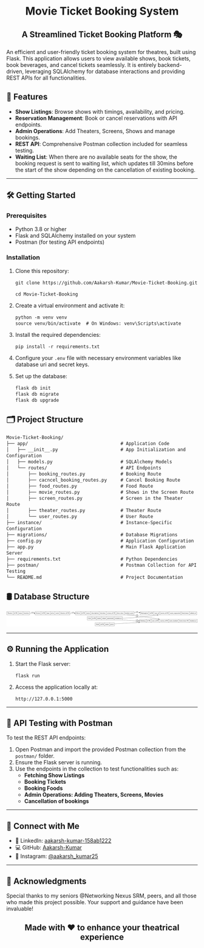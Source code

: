 
# <div align="center"> Movie Ticket Booking System </div>

## <div align="center"> A Streamlined Ticket Booking Platform 🎭 </div>

An efficient and user-friendly ticket booking system for theatres, built using Flask. This application allows users to view available shows, book tickets, book beverages, and cancel tickets seamlessly. It is entirely backend-driven, leveraging SQLAlchemy for database interactions and providing REST APIs for all functionalities.

## 🚀 Features
- **Show Listings**: Browse shows with timings, availability, and pricing.
- **Reservation Management**: Book or cancel reservations with API endpoints.
- **Admin Operations**: Add Theaters, Screens, Shows and manage bookings.
- **REST API**: Comprehensive Postman collection included for seamless testing.
- **Waiting List**: When there are no available seats for the show, the booking request is sent to waiting list, which updates till 30mins before the start of the show depending on the cancellation of existing booking.

---

## 🛠️ Getting Started

### Prerequisites
- Python 3.8 or higher
- Flask and SQLAlchemy installed on your system
- Postman (for testing API endpoints)

### Installation

1. Clone this repository:
   ```
   git clone https://github.com/Aakarsh-Kumar/Movie-Ticket-Booking.git
   ```
   ```
   cd Movie-Ticket-Booking
   ```

2. Create a virtual environment and activate it:
   ```
   python -m venv venv
   source venv/bin/activate  # On Windows: venv\Scripts\activate
   ```

3. Install the required dependencies:
   ```
   pip install -r requirements.txt
   ```
   
4. Configure your `.env` file with necessary environment variables like database uri and secret keys.

5. Set up the database:
   ```
   flask db init
   flask db migrate
   flask db upgrade
   ```


## 🗂️ Project Structure
```
Movie-Ticket-Booking/
├── app/                                  # Application Code
│   ├── __init__.py                       # App Initialization and Configuration
│   ├── models.py                         # SQLAlchemy Models
│   └── routes/                           # API Endpoints
│       ├── booking_routes.py             # Booking Route
│       ├── cacncel_booking_routes.py     # Cancel Booking Route
│       ├── food_routes.py                # Food Route
│       ├── movie_routes.py               # Shows in the Screen Route
│       ├── screen_routes.py              # Screen in the Theater Route
│       ├── theater_routes.py             # Theater Route
│       └── user_routes.py                # User Route
├── instance/                             # Instance-Specific Configuration
├── migrations/                           # Database Migrations
├── config.py                             # Application Configuration
├── app.py                                # Main Flask Application Server
├── requirements.txt                      # Python Dependencies
├── postman/                              # Postman Collection for API Testing
└── README.md                             # Project Documentation
```
## 🛢 Database Structure

![Database Structure](https://raw.githubusercontent.com/Aakarsh-Kumar/Movie-Ticket-Booking/refs/heads/main/SQLAlchemy_Database_Flowchart.png)


---  

## ⚙️ Running the Application

1. Start the Flask server:
   ```
   flask run
   ```

2. Access the application locally at:
   ```
   http://127.0.0.1:5000
   ```

---

## 📩 API Testing with Postman

To test the REST API endpoints:

1. Open Postman and import the provided Postman collection from the `postman/` folder.
2. Ensure the Flask server is running.
3. Use the endpoints in the collection to test functionalities such as:
   - **Fetching Show Listings**
   - **Booking Tickets**
   - **Booking Foods**
   - **Admin Operations: Adding Theaters, Screens, Movies**
   - **Cancellation of bookings**

---

## 🔗 Connect with Me

* 💼 LinkedIn: [aakarsh-kumar-158ab1222](https://www.linkedin.com/in/aakarsh-kumar-158ab1222/)
* 💻 GitHub: [Aakarsh-Kumar](https://github.com/Aakarsh-Kumar)
* 📱 Instagram: [@aakarsh_kumar25](https://www.instagram.com/aakarsh_kumar25/)

---

## 🌟 Acknowledgments

Special thanks to my seniors @Networking Nexus SRM, peers, and all those who made this project possible. Your support and guidance have been invaluable!

## <div align="center"> Made with ❤️ to enhance your theatrical experience </div>
